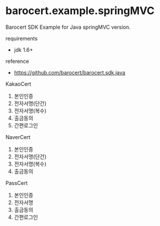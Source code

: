 barocert.example.springMVC
=========================

Barocert SDK Example for Java springMVC version.
 
requirements 
 * jdk 1.6+

reference
 * https://github.com/barocert/barocert.sdk.java

KakaoCert
1. 본인인증
2. 전자서명(단건)
3. 전자서명(복수)
4. 출금동의 
5. 간편로그인

NaverCert
1. 본인인증
2. 전자서명(단건)
3. 전자서명(복수)
4. 출금동의

PassCert
1. 본인인증
2. 전자서명
3. 출금동의 
4. 간편로그인
